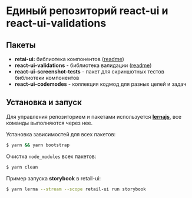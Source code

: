 # Единый репозиторий react-ui и react-ui-validations

## Пакеты

- **retai-ui:** библиотека компонентов ([readme](packages/retail-ui/README.md))
- **react-ui-validations** - библиотека валидации ([readme](packages/react-ui-validations/README.md))
- **react-ui-screenshot-tests** - пакет для скриншотных тестов библиотеки компонентов
- **react-ui-codemodes** - коллекция кодмод для разных целей и задач

## Установка и запуск

Для управления репозиторием и пакетами используется **[lernajs](https://lernajs.io/)**, все команды выполняются через нее.

Установка зависимостей для всех пакетов:
```sh
$ yarn && yarn bootstrap
```

Очистка `node_modules` всех пакетов:
```sh
$ yarn clean
```

Пример запуска **storybook** в retail-ui:
```sh
$ yarn lerna --stream --scope retail-ui run storybook
```
